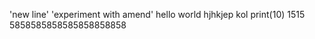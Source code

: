 'new line' 
'experiment with amend' 
hello world
hjhkjep
kol
print(10)
1515
5858585858585858858858

